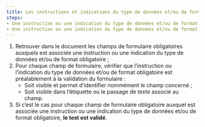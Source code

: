 ```yaml
---
title: Les instructions et indications du type de données et/ou de format obligatoires vérifient-elles une de ces conditions ?
steps:
- Une instruction ou une indication du type de données et/ou de format obligatoire est visible et permet d’identifier nommément le champ concerné préalablement à la validation du formulaire ;
- Une instruction ou une indication du type de données et/ou de format obligatoire est visible dans l’étiquette ou le [passage de texte](#passage-de-texte-lie-par-aria-labelledby-ou-aria-describedby) associé au champ préalablement à la validation du formulaire.
---
```


1. Retrouver dans le document les champs de formulaire obligatoires auxquels est associée une instruction ou une indication du type de données et/ou de format obligatoire ;
2. Pour chaque champ de formulaire, vérifier que l’instruction ou l’indication du type de données et/ou de format obligatoire est préalablement à la validation du formulaire :
      * Soit visible et permet d’identifier nommément le champ concerné ;
      * Soit visible dans l’étiquette ou le passage de texte associé au champ.
3. Si c’est le cas pour chaque champ de formulaire obligatoire auxquel est associée une instruction ou une indication du type de données et/ou de format obligatoire, **le test est validé**.